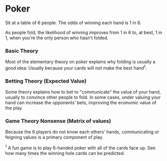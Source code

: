 # Poker

Sit at a table of 6 people. The odds of winning each hand is 1 in 6.

As people fold, the likelihood of winning improves from 1 in 6 to, at best, 1 in 1, when you're the only person who hasn't folded.

### Basic Theory
Most of the elementary theory on poker explains why folding is usually a good idea: Usually because your cards will not make the best hand<sup>1</sup>.

### Betting Theory (Expected Value)
Some theory explains how to bet to "communicate" the value of your hand, usually to convince other people to fold. In some cases, under valuing your hand can increase the opponents' bets, improving the economic value of the play.

### Game Theory Nonsense (Matrix of values)
Because the 6 players do not know each others' hands, communicating or feigning values is a primary component of play.


<sup>1</sup> A fun game is to play 6-handed poker with all of the cards face up. See how many times the winning hole cards can be predicted.
